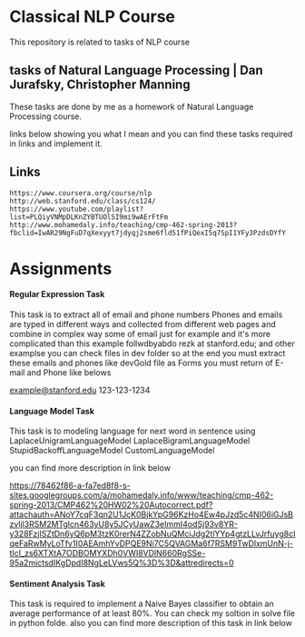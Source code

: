 # Classical NLP Course
This repository is related to tasks of NLP course
## tasks of Natural Language Processing | Dan Jurafsky, Christopher Manning

These tasks are done by me as a homework of Natural Language Processing course.

links below showing you what I mean and you can find these tasks required in links and implement it.

## Links
	https://www.coursera.org/course/nlp
	http://web.stanford.edu/class/cs124/
	https://www.youtube.com/playlist?list=PLQiyVNMpDLKnZYBTUOlSI9mi9wAErFtFm
	http://www.mohamedaly.info/teaching/cmp-462-spring-2013?fbclid=IwAR29NgFuD7qXexyyt7jdyqj2sme6fld51fPiQexI5q7SpI1YFy3PzdsDYfY

# Assignments
#### Regular Expression Task
This task is to extract all of email and phone numbers
Phones and emails are typed in different ways and collected from different web pages and combine in complex way
some of email just for example and it's more complicated than this example
	follwdbyabdo rezk at stanford.edu; and other examplse you can check files in dev folder
so at the end you must extract these emails and phones like devGold file as
Forms you must return of E-mail and Phone like belows

example@stanford.edu
123-123-1234


#### Language Model Task
This task is to modeling language for next word in sentence using
LaplaceUnigramLanguageModel
LaplaceBigramLanguageModel
StupidBackoffLanguageModel
CustomLanguageModel

you can find more description in link below

https://78462f86-a-fa7ed8f8-s-sites.googlegroups.com/a/mohamedaly.info/www/teaching/cmp-462-spring-2013/CMP462%20HW02%20Autocorrect.pdf?attachauth=ANoY7cqF3qn2U1JcK0BjkYpG96KzHo4Ew4pJzd5c4NI06iGJsBzvljl3RSM2MTglcn463yU8y5JCyUawZ3eImmI4odSj93v8YR-y328FzjISZtDn6yQ6pM3tzK0rerN4ZZobNuQMciJdg2tlYYp4gtzLLvJrfuyg8cIqeFaRwMyLoTfv1I0AEAmhYvDPQE9Ni7C5QVAGMa6f7RSM9TwDlxmUnN-j-tIcI_zs6XTXtA7ODBOMYXDh0VWI8VDlN660RgSSe-95a2mictsdIKgDpdI8NgLeLVws5Q%3D%3D&attredirects=0


#### Sentiment Analysis Task

This task is required to implement a Naive Bayes classifier  to obtain an average performance of at least 80%.
You can check my soltion in solve file in python folde.
also you can find more description of this task in link below
